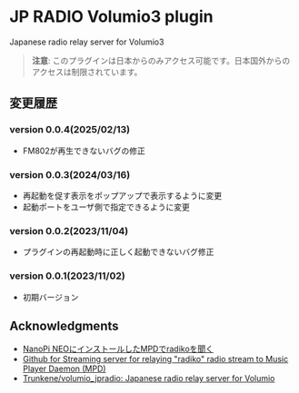 # JP RADIO Volumio3 plugin
Japanese radio relay server for Volumio3

> **注意**: このプラグインは日本からのみアクセス可能です。日本国外からのアクセスは制限されています。

## 変更履歴
### version 0.0.4(2025/02/13)
* FM802が再生できないバグの修正
### version 0.0.3(2024/03/16)
* 再起動を促す表示をポップアップで表示するように変更
* 起動ポートをユーザ側で指定できるように変更
### version 0.0.2(2023/11/04)
* プラグインの再起動時に正しく起動できないバグ修正
### version 0.0.1(2023/11/02)
* 初期バージョン

## Acknowledgments
* [NanoPi NEOにインストールしたMPDでradikoを聞く](http://burro.hatenablog.com/entry/2019/02/16/175836)
* [Github for Streaming server for relaying "radiko" radio stream to Music Player Daemon (MPD)](https://github.com/burrocargado/RadioRelayServer)
* [Trunkene/volumio_jpradio: Japanese radio relay server for Volumio](https://github.com/Trunkene/volumio_jpradio)